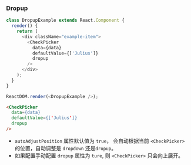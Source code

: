 ### Dropup

<!--start-code-->
```js
class DropupExample extends React.Component {
  render() {
    return (
      <div className="example-item">
        <CheckPicker
          data={data}
          defaultValue={['Julius']}
          dropup
        />
      </div>
    );
  }
}

ReactDOM.render(<DropupExample />);

```
<!--end-code-->

```html
<CheckPicker
  data={data}
  defaultValue={['Julius']}
  dropup
/>

```

- `autoAdjustPosition` 属性默认值为 `true`， 会自动根据当前 `<CheckPicker>` 的位置，自动调整是 `dropdown` 还是`dropup`。
- 如果配置手动配置 `dropup` 属性为 `ture`, 则 `<CheckPicker>` 只会向上展开。

